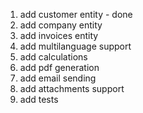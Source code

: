 
1. add customer entity - done
2. add company entity
2. add invoices entity
3. add multilanguage support
4. add calculations
5. add pdf generation 
6. add email sending 
7. add attachments support
8. add tests
